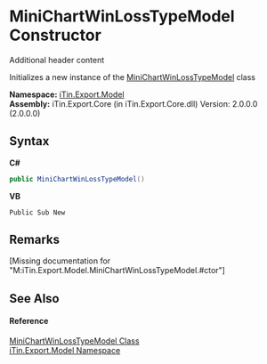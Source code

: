 # MiniChartWinLossTypeModel Constructor 
Additional header content 

Initializes a new instance of the <a href="T_iTin_Export_Model_MiniChartWinLossTypeModel">MiniChartWinLossTypeModel</a> class

**Namespace:**&nbsp;<a href="N_iTin_Export_Model">iTin.Export.Model</a><br />**Assembly:**&nbsp;iTin.Export.Core (in iTin.Export.Core.dll) Version: 2.0.0.0 (2.0.0.0)

## Syntax

**C#**<br />
``` C#
public MiniChartWinLossTypeModel()
```

**VB**<br />
``` VB
Public Sub New
```


## Remarks
\[Missing <remarks> documentation for "M:iTin.Export.Model.MiniChartWinLossTypeModel.#ctor"\]

## See Also


#### Reference
<a href="T_iTin_Export_Model_MiniChartWinLossTypeModel">MiniChartWinLossTypeModel Class</a><br /><a href="N_iTin_Export_Model">iTin.Export.Model Namespace</a><br />